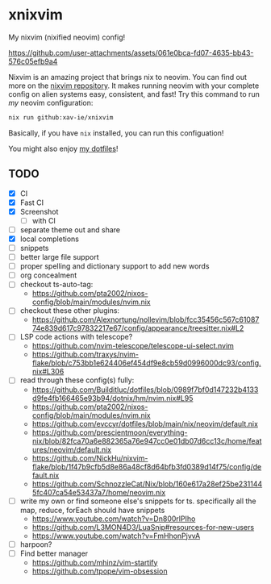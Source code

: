 # xnixvim

My nixvim (nixified neovim) config!

https://github.com/user-attachments/assets/061e0bca-fd07-4635-bb43-576c05efb9a4

Nixvim is an amazing project that brings nix to neovim. You can find out more on the [nixvim repository](https://github.com/nix-community/nixvim). It makes running neovim with your complete config on alien systems easy, consistent, and fast! Try this command to run _my_ neovim configuration:

```sh
nix run github:xav-ie/xnixvim
```

Basically, if you have `nix` installed, you can run this configuation!

You might also enjoy [my dotfiles](https://github.com/xav-ie/dots)!

## TODO

- [x] CI
- [x] Fast CI
- [x] Screenshot
  - [ ] with CI
- [ ] separate theme out and share
- [x] local completions
- [ ] snippets
- [ ] better large file support
- [ ] proper spelling and dictionary support to add new words
- [ ] org concealment
- [ ] checkout ts-auto-tag:
  - https://github.com/pta2002/nixos-config/blob/main/modules/nvim.nix
- [ ] checkout these other plugins:
  - https://github.com/Alexnortung/nollevim/blob/fcc35456c567c6108774e839d617c97832217e67/config/appearance/treesitter.nix#L2
- [ ] LSP code actions with telescope?
  - https://github.com/nvim-telescope/telescope-ui-select.nvim
  - https://github.com/traxys/nvim-flake/blob/c753bb1e624406ef454df9e8cb59d0996000dc93/config.nix#L306
- [ ] read through these config(s) fully:
  - https://github.com/Builditluc/dotfiles/blob/0989f7bf0d147232b4133d9fe4fb166465e93b94/dotnix/hm/nvim.nix#L95
  - https://github.com/pta2002/nixos-config/blob/main/modules/nvim.nix
  - https://github.com/evccyr/dotfiles/blob/main/nix/neovim/default.nix
  - https://github.com/prescientmoon/everything-nix/blob/82fca70a6e882365a76e947cc0e01db07d6cc13c/home/features/neovim/default.nix
  - https://github.com/NickHu/nixvim-flake/blob/1f47b9cfb5d8e86a48cf8d64bfb3fd0389d14f75/config/default.nix
  - https://github.com/SchnozzleCat/Nix/blob/160e617a28ef25be2311445fc407ca54e53437a7/home/neovim.nix
- [ ] write my own or find someone else's snippets for ts. specifically all the map, reduce, forEach should have snippets
  - https://www.youtube.com/watch?v=Dn800rlPIho
  - https://github.com/L3MON4D3/LuaSnip#resources-for-new-users
  - https://www.youtube.com/watch?v=FmHhonPjvvA
- [ ] harpoon?
- [ ] Find better manager
  - https://github.com/mhinz/vim-startify
  - https://github.com/tpope/vim-obsession
